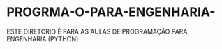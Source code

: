 # PROGRMA-O-PARA-ENGENHARIA-
ESTE DIRETORIO É PARA AS AULAS DE PROGRAMAÇÃO PARA ENGENHARIA (PYTHON)
